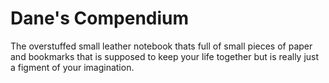 # Dane's Compendium
The overstuffed small leather notebook thats full of small pieces of paper and bookmarks that is supposed to keep your life together but is really just a figment of your imagination.
